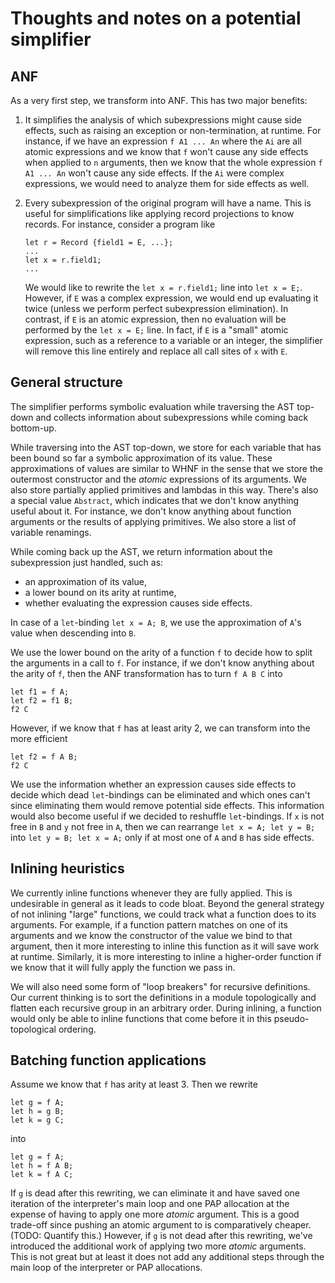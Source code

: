 # Thoughts and notes on a potential simplifier

## ANF

As a very first step, we transform into ANF. This has two major benefits:

1.  It simplifies the analysis of which subexpressions might cause side effects, such as raising an exception or non-termination, at runtime. For instance, if we have an expression `f A1 ... An` where the `Ai` are all atomic expressions and we know that `f` won't cause any side effects when applied to `n` arguments, then we know that the whole expression `f A1 ... An` won't cause any side effects. If the `Ai` were complex expressions, we would need to analyze them for side effects as well.

1.  Every subexpression of the original program will have a name. This is useful for simplifications like applying record projections to know records. For instance, consider a program like
    ```
    let r = Record {field1 = E, ...};
    ...
    let x = r.field1;
    ...
    ```
    We would like to rewrite the `let x = r.field1;` line into `let x = E;`. However, if `E` was a complex expression, we would end up evaluating it twice (unless we perform perfect subexpression elimination). In contrast, if `E` is an atomic expression, then no evaluation will be performed by the `let x = E;` line. In fact, if `E` is a "small" atomic expression, such as a reference to a variable or an integer, the simplifier will remove this line entirely and replace all call sites of `x` with `E`.


## General structure

The simplifier performs symbolic evaluation while traversing the AST top-down and collects information about subexpressions while coming back bottom-up.

While traversing into the AST top-down, we store for each variable that has been bound so far a symbolic approximation of its value. These approximations of values are similar to WHNF in the sense that we store the outermost constructor and the _atomic_ expressions of its arguments. We also store partially applied primitives and lambdas in this way. There's also a special value `Abstract`, which indicates that we don't know anything useful about it. For instance, we don't know anything about function arguments or the results of applying primitives. We also store a list of variable renamings.

While coming back up the AST, we return information about the subexpression just handled, such as:

* an approximation of its value,
* a lower bound on its arity at runtime,
* whether evaluating the expression causes side effects.

In case of a `let`-binding `let x = A; B`, we use the approximation of `A`'s value when descending into `B`.

We use the lower bound on the arity of a function `f` to decide how to split the arguments in a call to `f`. For instance, if we don't know anything about the arity of `f`, then the ANF transformation has to turn `f A B C` into
```
let f1 = f A;
let f2 = f1 B;
f2 C
```
However, if we know that `f` has at least arity 2, we can transform into the more efficient
```
let f2 = f A B;
f2 C
```

We use the information whether an expression causes side effects to decide which dead `let`-bindings can be eliminated and which ones can't since eliminating them would remove potential side effects. This information would also become useful if we decided to reshuffle `let`-bindings. If `x` is not free in `B` and `y` not free in `A`, then we can rearrange `let x = A; let y = B;` into `let y = B; let x = A;` only if at most one of `A` and `B` has side effects.


## Inlining heuristics

We currently inline functions whenever they are fully applied. This is undesirable in general as it leads to code bloat. Beyond the general strategy of not inlining "large" functions, we could track what a function does to its arguments. For example, if a function pattern matches on one of its arguments and we know the constructor of the value we bind to that argument, then it more interesting to inline this function as it will save work at runtime. Similarly, it is more interesting to inline a higher-order function if we know that it will fully apply the function we pass in.

We will also need some form of "loop breakers" for recursive definitions. Our current thinking is to sort the definitions in a module topologically and flatten each recursive group in an arbitrary order. During inlining, a function would only be able to inline functions that come before it in this pseudo-topological ordering.


## Batching function applications

Assume we know that `f` has arity at least 3. Then we rewrite
```
let g = f A;
let h = g B;
let k = g C;
```
into
```
let g = f A;
let h = f A B;
let k = f A C;
```
If `g` is dead after this rewriting, we can eliminate it and have saved one iteration of the interpreter's main loop and one PAP allocation at the expense of having to apply one more _atomic_ argument. This is a good trade-off since pushing an atomic argument to is comparatively cheaper. (TODO: Quantify this.) However, if `g` is not dead after this rewriting, we've introduced the additional work of applying two more _atomic_ arguments. This is not great but at least it does not add any additional steps through the main loop of the interpreter or PAP allocations.
